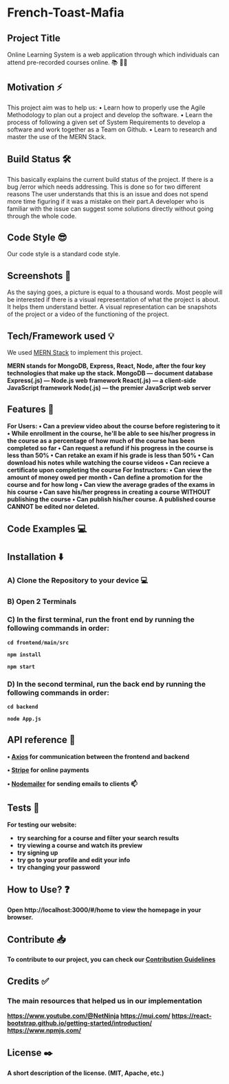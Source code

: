 # French-Toast-Mafia
## Project Title
Online Learning System is a web application through which individuals can attend pre-recorded courses online. :books: :man_teacher:
## Motivation :zap:
This project aim was to help us: 
• Learn how to properly use the Agile Methodology to plan out a project and develop the software.
• Learn the process of following a given set of System Requirements to develop a software and work together as a Team on Github.
• Learn to research and master the use of the MERN Stack.
## Build Status :hammer_and_wrench:
This basically explains the current build status of the project. If there is a bug /error which needs addressing. This is done so for two different reasons The user understands that this is an issue and does not spend more time figuring if it was a mistake on their part.A developer who is familiar with the issue can suggest some solutions directly without going through the whole code.
## Code Style :sunglasses:
Our code style is a standard code style.
## Screenshots :camera_flash:
As the saying goes, a picture is equal to a thousand words. Most people will be interested if there is a visual representation of what the project is about. It helps them understand better. A visual representation can be snapshots of the project or a video of the functioning of the project.
## Tech/Framework used :bulb:
We used [MERN Stack](https://www.mongodb.com/mern-stack) to implement this project.

<strong>MERN<strong> stands for MongoDB, Express, React, Node, after the four key technologies that make up the stack.
MongoDB — document database
Express(.js) — Node.js web framework
React(.js) — a client-side JavaScript framework
Node(.js) — the premier JavaScript web server

## Features :star2:
For Users:
    •  Can a preview video about the course before registering to it
    •  While enrollment in the course, he'll be able to see his/her progress in the course as a percentage of how much of the course has been completed so far
    •  Can request a refund if his progress in the course is less than 50%
    •  Can retake an exam if his grade is less than 50%
    •  Can download his notes while watching the course videos
    •  Can recieve a certificate upon completing the course
For Instructors:
    • Can view the amount of money owed per month
    • Can define a promotion for the course and for how long
    • Can view the average grades of the exams in his course
    • Can save his/her progress in creating a course WITHOUT publishing the course
    • Can publish his/her course. A published course CANNOT be edited nor deleted.
## Code Examples :computer:

## Installation :arrow_down:
   ### A) Clone the Repository to your device :computer:

   ### B) Open 2 Terminals

   ### C) In the first terminal, run the front end by running the following commands in order:
```
cd frontend/main/src
```
```
npm install
```
```
npm start
```
  ### D) In the second terminal, run the back end by running the following commands in order:
```
cd backend 
```
```
node App.js
```
## API reference :bookmark_tabs:
• [Axios](https://axios-http.com/docs/api_intro) for communication between the frontend and backend
   
• [Stripe](https://stripe.com/docs/api) for online payments
   
• [Nodemailer](https://nodemailer.com/about/) for sending emails to clients :mailbox:
## Tests :microscope:
For testing our website:
- try searching for a course and filter your search results
- try viewing a course and watch its preview
- try signing up 
- try go to your profile and edit your info
- try changing your password
## How to Use? :question:
Open http://localhost:3000/#/home to view the homepage in your browser.
## Contribute :inbox_tray:
To contribute to our project, you can check our [Contribution Guidelines](CONTRIBUTING.md) 
## Credits :white_check_mark:
### The main resources that helped us in our implementation 
https://www.youtube.com/@NetNinja 
https://mui.com/ 
https://react-bootstrap.github.io/getting-started/introduction/
https://www.npmjs.com/ 
## License :black_nib:
A short description of the license. (MIT, Apache, etc.)